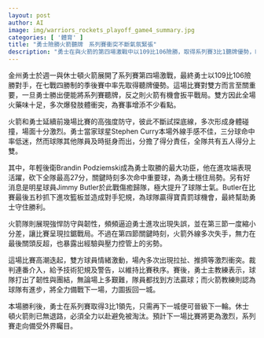 ```yaml
---
layout: post
author: AI
image: img/warriors_rockets_playoff_game4_summary.jpg
categories: [ '體育' ]
title: "勇士險勝火箭聽牌　系列賽衝突不斷氣氛緊張"
description: "勇士在與火箭的第四場激戰中以109比106險勝，取得系列賽3比1聽牌優勢，Brandin Podziemski攻下全隊最高27分成關鍵，Jimmy Butler傷癒歸隊貢獻勝利，雙方場內多次爆發衝突，火箭防守強硬但末節失誤葬送反超良機，系列賽接下來進入生死決戰。"
---
```

金州勇士於週一與休士頓火箭展開了系列賽第四場激戰，最終勇士以109比106險勝對手，在七戰四勝制的季後賽中率先取得聽牌優勢。這場比賽對雙方而言至關重要，一旦勇士勝出便能將系列賽聽牌，反之則火箭有機會扳平戰局。雙方因此全場火藥味十足，多次爆發肢體衝突，為賽事增添不少看點。

火箭和勇士延續前幾場比賽的高強度防守，彼此不斷試探底線，多次形成身體碰撞，場面十分激烈。勇士當家球星Stephen Curry本場外線手感不佳，三分球命中率低迷，然而球隊其他隊員及時挺身而出，分擔了得分責任，全隊共有五人得分上雙。

其中，年輕後衛Brandin Podziemski成為勇士取勝的最大功臣，他在進攻端表現活躍，砍下全隊最高27分，關鍵時刻多次命中重要球，為勇士穩住局勢。另有好消息是明星球員Jimmy Butler於此戰傷癒歸隊，極大提升了球隊士氣。Butler在比賽最後五秒抓下進攻籃板並造成對手犯規，為球隊贏得寶貴罰球機會，最終幫助勇士守住勝利。

火箭隊則展現強悍防守與韌性，頻頻逼迫勇士進攻出現失誤，並在第三節一度縮小分差，讓比賽呈現拉鋸戰局。不過在第四節關鍵時刻，火箭外線多次失手，無力在最後關頭反超，也暴露出經驗與壓力控管上的劣勢。

這場比賽高潮迭起，雙方球員情緒激動，場內多次出現拉扯、推擠等激烈衝突。裁判連番介入，給予技術犯規及警告，以維持比賽秩序。賽後，勇士主教練表示，球隊打出了韌性與團結，無論場上多艱難，隊員都找到方法贏球；而火箭教練則認為球隊有進步，將全力備戰下一場，力圖扳回一城。

本場勝利後，勇士在系列賽取得3比1領先，只需再下一城便可晉級下一輪。休士頓火箭則已無退路，必須全力以赴避免被淘汰。預計下一場比賽將更為激烈，系列賽走向備受外界矚目。